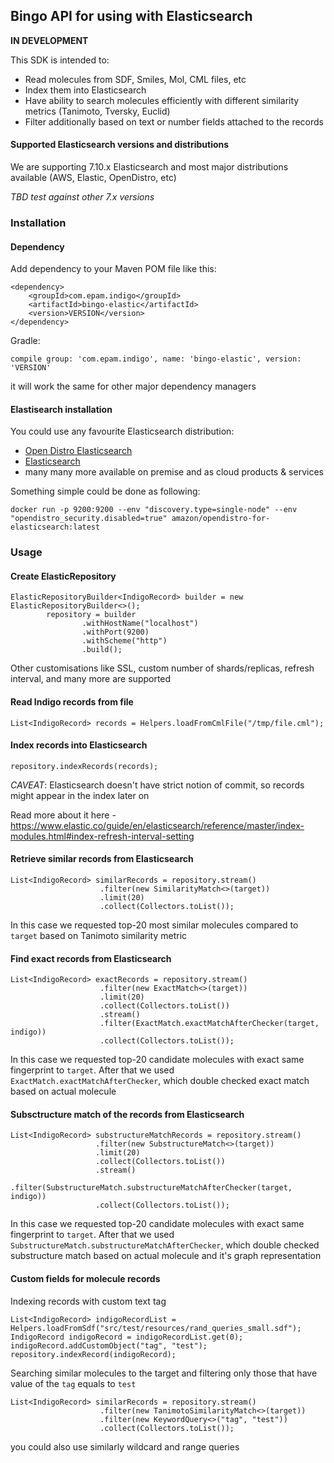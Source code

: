 ## Bingo API for using with Elasticsearch 

**IN DEVELOPMENT**

This SDK is intended to:

- Read molecules from SDF, Smiles, Mol, CML files, etc
- Index them into Elasticsearch
- Have ability to search molecules efficiently with different similarity metrics (Tanimoto, Tversky, Euclid)
- Filter additionally based on text or number fields attached to the records

#### Supported Elasticsearch versions and distributions

We are supporting 7.10.x Elasticsearch and most major distributions available (AWS, Elastic, OpenDistro, etc)

*TBD test against other 7.x versions*

### Installation

#### Dependency

Add dependency to your Maven POM file like this:

```
<dependency>
    <groupId>com.epam.indigo</groupId>
    <artifactId>bingo-elastic</artifactId>
    <version>VERSION</version>
</dependency>
```

Gradle:

```
compile group: 'com.epam.indigo', name: 'bingo-elastic', version: 'VERSION'
```

it will work the same for other major dependency managers

#### Elastisearch installation

You could use any favourite Elasticsearch distribution:

- [Open Distro Elasticsearch](https://opendistro.github.io/for-elasticsearch-docs/docs/install/)
- [Elasticsearch](https://www.elastic.co/guide/en/elasticsearch/reference/current/install-elasticsearch.html)
- many many more available on premise and as cloud products & services

Something simple could be done as following:

```
docker run -p 9200:9200 --env "discovery.type=single-node" --env "opendistro_security.disabled=true" amazon/opendistro-for-elasticsearch:latest
```

### Usage 

#### Create ElasticRepository

```
ElasticRepositoryBuilder<IndigoRecord> builder = new ElasticRepositoryBuilder<>();
        repository = builder
                .withHostName("localhost")
                .withPort(9200)
                .withScheme("http")
                .build();
```

Other customisations like SSL, custom number of shards/replicas, refresh interval, and many more are supported

#### Read Indigo records from file

```
List<IndigoRecord> records = Helpers.loadFromCmlFile("/tmp/file.cml");
```

#### Index records into Elasticsearch

```
repository.indexRecords(records);
```

*CAVEAT*: Elasticsearch doesn't have strict notion of commit, so records might appear in the index later on

Read more about it here -  https://www.elastic.co/guide/en/elasticsearch/reference/master/index-modules.html#index-refresh-interval-setting

#### Retrieve similar records from Elasticsearch

```
List<IndigoRecord> similarRecords = repository.stream()
                    .filter(new SimilarityMatch<>(target))
                    .limit(20)
                    .collect(Collectors.toList());
```

In this case we requested top-20 most similar molecules compared to `target` based on Tanimoto similarity metric

#### Find exact records from Elasticsearch

```
List<IndigoRecord> exactRecords = repository.stream()
                    .filter(new ExactMatch<>(target))
                    .limit(20)
                    .collect(Collectors.toList())
                    .stream()
                    .filter(ExactMatch.exactMatchAfterChecker(target, indigo))
                    .collect(Collectors.toList());
```

In this case we requested top-20 candidate molecules with exact same fingerprint to `target`. After that we used `ExactMatch.exactMatchAfterChecker`, 
which double checked exact match based on actual molecule

#### Subsctructure match of the records from Elasticsearch

```
List<IndigoRecord> substructureMatchRecords = repository.stream()
                   .filter(new SubstructureMatch<>(target))
                   .limit(20)
                   .collect(Collectors.toList())
                   .stream()
                   .filter(SubstructureMatch.substructureMatchAfterChecker(target, indigo))
                   .collect(Collectors.toList());
```

In this case we requested top-20 candidate molecules with exact same fingerprint to `target`. After that we used `SubstructureMatch.substructureMatchAfterChecker`, 
which double checked substructure match based on actual molecule and it's graph representation

#### Custom fields for molecule records

Indexing records with custom text tag

```
List<IndigoRecord> indigoRecordList = Helpers.loadFromSdf("src/test/resources/rand_queries_small.sdf");
IndigoRecord indigoRecord = indigoRecordList.get(0);
indigoRecord.addCustomObject("tag", "test");
repository.indexRecord(indigoRecord);
```

Searching similar molecules to the target and filtering only those that have value of the `tag` equals to `test`

```
List<IndigoRecord> similarRecords = repository.stream()
                    .filter(new TanimotoSimilarityMatch<>(target))
                    .filter(new KeywordQuery<>("tag", "test"))
                    .collect(Collectors.toList());
```

you could also use similarly wildcard and range queries
